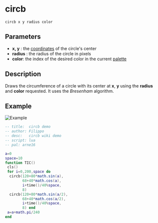 # circb

`circb x y radius color`

## Parameters

* **x, y** : the [coordinates](coordinate) of the circle's center
* **radius** : the radius of the circle in pixels
* **color**: the index of the desired color in the current [palette](palette)

## Description

Draws the circumference of a circle with its center at **x**, **y** using the **radius** and **color** requested.
It uses the _Bresenham_ algorithm.

## Example

![Example](https://imgur.com/LxXbA1H.gif)

``` lua
-- title:  circb demo
-- author: Filippo
-- desc:   circb wiki demo
-- script: lua
-- pal: arne16

a=0
space=10
function TIC()
 cls()
 for i=0,200,space do
  circb(120+80*math.sin(a),
        68+40*math.cos(a),
        i+time()/40%space,
        8)
  circb(120+80*math.sin(a/2),
        68+40*math.cos(a/2),
        i+time()/40%space,
        8) end
 a=a+math.pi/240
end

```
